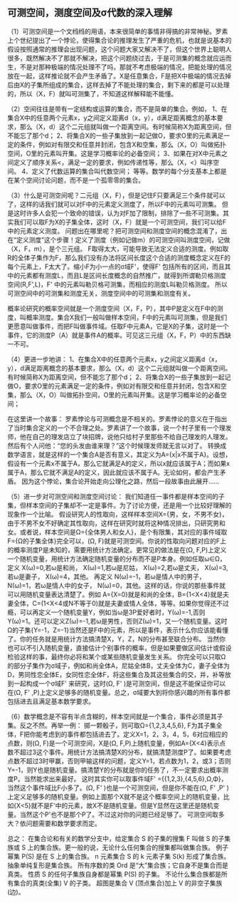 ## 可测空间，测度空间及σ代数的深入理解
（1）可测空间是一个文绉绉的用语，本来很简单的事情非得搞的非常神秘。罗素上个世纪提出了一个悖论，使得集合论的推理发生了严重的危机，也就是说基本的假设按照通常的推理会出现问题，这个问题大家又解决不了，但这个世界上聪明人很多，既然解决不了那就不解决，把这个问题绕过去，于是可测集的概念就应运而生，不是对那种极端的情况处理不了吗，那就不考虑极端的情况，把能处理的情况放在一起，这样推论就不会产生矛盾了。X是任意集合，F是把X中极端的情况去掉后由X的子集所组成的集合，这样去掉了不能处理的集合，剩下来的都是可以处理的，所以（X，F）就叫可测集了，不知道这样解释能不能懂。

（2）空间往往是带有一定结构或运算的集合，而不是简单的集合。例如， 1、在集合X中的任意两个元素x，y之间定义距离d（x，y），d满足距离概念的基本要求，那么（X，d）这个二元组就叫做一个距离空间。有时候简称X为距离空间，但不能忘了那个d；   2、将集合X的一些子集放到一起记做O，要求O里的元素满足一定的条件，例如对有限交和任意并封闭，包含X和空集，那么（X，O）叫做拓扑空间，O里的元素叫开集。这是学习概率论的必备空间；  3、如果在对X中元素之间定义了顺序关系<，满足一定的要求，例如传递性等，那么（X，<）叫序空间。   4、定义了代数运算的集合叫代数空间；   等等。数学的每个分支基本上都是在某个空间讨论问题，而不是一个孤零零的集合。

（3）什么是可测空间呢？二元组（X，F），但是记住F只要满足三个条件就可以了，这样的话我们就可以对F中的元素定义测度了，所以F中的元素叫可测集。   但是这时许多人会犯一个致命的错误，认为对F加了限制，排除了一些不可测集。其实我们可以取F为X的子集全体，这时（X，F）就是一个可测空间，我们可以给F中的元素定义测度。   问题出在哪里呢？把可测空间和测度空间的概念混淆了，出在“定义测度”这个步骤！定义了测度（例如记做m）的可测空间叫测度空间，记做（X，F，m），是个三元组。   F取得太大，可能导致无法定义合适的测度。例如取R的全体子集作为F，那么我们没有办法将区间长度这个合适的测度概念定义在F的每个元素上，F太大了。缩小F为小一点的σ域F'，使得F' 包括所有的区间，而且其中的元素都有测度L，而且L是区间长度概念的自然推广，就得到所谓勒贝格测度空间(R,F',L)，F' 中的元素叫勒贝格可测集，而相应的测度L叫勒贝格测度。
所以可测空间中的可测集和测度无关，测度空间中的可测集和测度有关。

概率论研究的概率空间就是一个测度空间（X，F，P），其中P是定义在F中的测度，叫概率测度。集合X我们一般叫做样本空间，F中的元素叫可测集，但是我们更愿意叫做事件，而把F叫做事件域。任取F中元素A，它是X的子集，这时是一个事件，它的测度P（A）就是事件A的概率。可见这三元组（X，F，P）中的东西缺一不可。  

（4）更进一步地讲：  1、在集合X中的任意两个元素x，y之间定义距离d（x，y），d满足距离概念的基本要求，那么（X，d）这个二元组就叫做一个距离空间。有时候简称X为距离空间，但不能忘了那个d；    2、将集合X的一些子集放到一起记做O，要求O里的元素满足一定的条件，例如对有限交和任意并封闭，包含X和空集，那么（X，O）叫做拓扑空间，O里的元素叫开集。这是学习概率论的必备空间；

在这里讲一个故事：  罗素悖论与可测概念是不相关的。罗素悖论的意义在于指出了当时集合定义的一个不合理之处。罗素讲了一个故事，说一个村子里有一个理发师，他在自己的理发店立了块招牌，说他只给村子里那些不给自己理发的人理发。然后有个人问他：“您的头发由谁来理？”这个时候理发师就无言以对了。   转换成数学语言，就是这样的一个集合A是否有意义，其定义为A={x|x不属于A}。设想，假设有一个元素x不属于A，那么它就满足A的定义，所以x就应该属于A；而如果x属于A，那么它就不满足A的定义，因此就应该不属于A。无论如何，都会产生矛盾。 因为这个悖论，集合论开始走向公理化之路，然后一段故事由此展开……

（5）进一步对可测空间和测度空间讨论： 我们知道任一事件都是样本空间的子集，但样本空间的子集却不一定是事件。为了讨论方便，还是用一个比较好理解的现象作一个比喻。  假设研究人的性取向，这样样本空间X={男，女，不男不女}，由于不男不女不好确定其性取向，这样在研究时就将这种情况排出，只研究男和女。或者说，样本空间是Ω={全体男人和女人}，是个有限集，其对应的事件域取F={Ω的子集全体}完全可以，(Ω, F)就是可测空间。你说的性取向问题对应的F上的概率测度P是未知的，需要用统计方法确定。更常见的做法是在(Ω, F,P)上定义一个随机变量，用统计方法确定随机变量的分布而不是P本身。例如任取ω∈Ω，定义  X(ω)=0,若ω是和尚， X(ω)=1,若ω是尼姑， X(ω)=2,若ω是丈夫， X(ω)=3,若ω是妻子， X(ω)=4，其他。 再定义  N(ω)=-1，若ω是情人中的男子， N(ω)=1，若ω是情人中的女子， N(ω)=0，其他。这样的话，你说的那些事件就可以用随机变量表达清楚了。例如  A={X=0}就是和尚的全体，B={1<X<4}就是夫妻全体，C=(1<X<4或N不等于0)就是夫妻或情人全体，等等。如果你觉得还不过瘾，可以再定义一个随机变量Y，例如当ω是3P爱好者时，Y(ω)=-1,否则Y(ω)=1。还可以定义Z(ω)=-1,若ω是男性，否则Z(ω)=1，又一个随机变量。这时Ω的子集{Y=-1，Z=-1}当然还是F中的元素，所以是事件，表示什么你应该能看懂了。你的任务就是用统计方法搞清楚X，Y，Z，N的分布甚至联合分布。 当然你也可以不引入随机变量，直接估计个别事件的概率，但是如果要做区间估计或假设检验这样的事，最终你必将和某个或某些随机变量发生关系。   你完全可以只取Ω的部分子集作为σ域子，例如和尚全体A，尼姑全体B，丈夫全体为C，妻子全体为D，男同性恋全体E，女同性恋全体F，将这些集合及其这些集合的交，并，补等放到一起构成一个σ域F' 来研究，这时(Ω, F' )是可测空间，但是这不能保证你可以在(Ω, F' ,P)上定义足够多的随机变量。总之，σ域要大到将你感兴趣的所有事件都包括进去且满足基本数学要求。

（6）数学概念是不容有半点含糊的，样本空间就是一个集合，事件必须是其子集。反之不然。再举一例：   掷一颗骰子，则可取Ω={1,2,3,4,5,6}, F为其子集全体，F把你能考虑到的事件都包括进去了。定义X=1，2，3，4，5，6对应相应的点数，则(Ω, F)是一个可测空间，X是(Ω, F,P)上随机变量，例如A={X<4}表示点数不超过3这个事件。用统计方法搞清楚X的分布，就搞清楚测度P了。如果要考虑点数不超过3时甲赢，否则甲输这样的问题，定义Y=1，若点数为1，2，或3；否则Y=-1，则Y也是随机变量。搞清楚Y的分布就是你的任务了，不一定要求出概率测度P。当然能求出来最好。  这时其实你可以取事件域F' ={{1,2,3},{4,5,6},Ω,Φ}，当然这个事件域比F小多了。(Ω, F' )也是一个可测空间，但是你不能在(Ω, F' ,P' )上定义足够多的随机变量。例如上面那个X就不是这个概率空间上的随机变量，比如{X<5}就不是F'中的元素，故X不是随机变量。但是Y显然在这里还是随机变量。当然这个P'也不是那个P了。不过这对你的问题已经足够了。 可测空间取多大？依问题需要和数学要求而定。

总之：  在集合论和有关的数学分支中，给定集合 S 的子集的搜集 F 叫做 S 的子集族或 S 
上的集合族。更一般的说，无论什么任何集合的搜集都叫做集合族。 例子  幂集 P(S) 是在 S 上的集合族。 
  n 元素集合 S 的 k 元素子集 S(k) 形成了集合族。  抽象单纯复形是集合族。 
  所有序数的类 Ord 是“大”集合族；它自身不是集合而是真类。 
 性质  S 的任何子集族自身都是幂集 P(S) 的子集。   不论什么集合族都是所有集合的真类(全集) V 的子类。 
 超图是集合 V (顶点集合)加上 V 的非空子集族(边)。 
